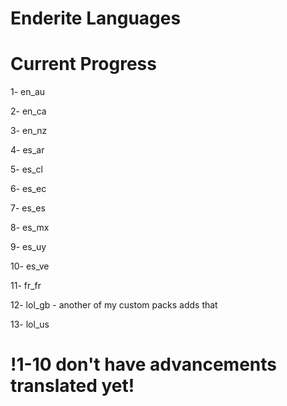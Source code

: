 # Enderite Languages

# Current Progress

1- en_au

2- en_ca

3- en_nz

4- es_ar

5- es_cl

6- es_ec

7- es_es

8- es_mx

9- es_uy

10- es_ve

11- fr_fr

12- lol_gb - another of my custom packs adds that

13- lol_us

# !1-10 don't have advancements translated yet!
